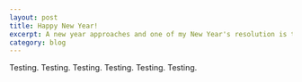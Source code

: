 ```yaml
---
layout: post
title: Happy New Year! 
excerpt: A new year approaches and one of my New Year's resolution is to hack more. I began by creating a personal Jekyll blog. Little did I know that it was going to be so fun.
category: blog
---
```

Testing.
Testing.
Testing.
Testing.
Testing.
Testing.
